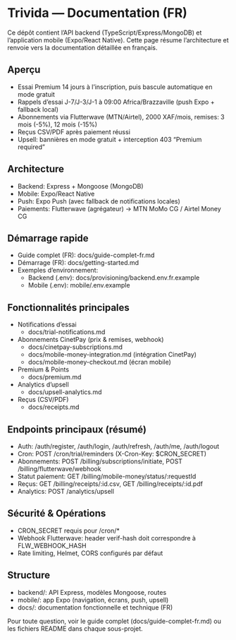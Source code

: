 # Trivida — Documentation (FR)

Ce dépôt contient l’API backend (TypeScript/Express/MongoDB) et l’application mobile (Expo/React Native). Cette page résume l’architecture et renvoie vers la documentation détaillée en français.

## Aperçu
- Essai Premium 14 jours à l’inscription, puis bascule automatique en mode gratuit
- Rappels d’essai J-7/J-3/J-1 à 09:00 Africa/Brazzaville (push Expo + fallback local)
- Abonnements via Flutterwave (MTN/Airtel), 2000 XAF/mois, remises: 3 mois (-5%), 12 mois (-15%)
- Reçus CSV/PDF après paiement réussi
- Upsell: bannières en mode gratuit + interception 403 “Premium required”

## Architecture
- Backend: Express + Mongoose (MongoDB)
- Mobile: Expo/React Native
- Push: Expo Push (avec fallback de notifications locales)
- Paiements: Flutterwave (agrégateur) → MTN MoMo CG / Airtel Money CG

## Démarrage rapide
- Guide complet (FR): docs/guide-complet-fr.md
- Démarrage (FR): docs/getting-started.md
- Exemples d’environnement:
  - Backend (.env): docs/provisioning/backend.env.fr.example
  - Mobile (.env): mobile/.env.example

## Fonctionnalités principales
- Notifications d’essai
  - docs/trial-notifications.md
- Abonnements CinetPay (prix & remises, webhook)
  - docs/cinetpay-subscriptions.md
  - docs/mobile-money-integration.md (intégration CinetPay)
  - docs/mobile-money-checkout.md (écran mobile)
- Premium & Points
  - docs/premium.md
- Analytics d’upsell
  - docs/upsell-analytics.md
- Reçus (CSV/PDF)
  - docs/receipts.md

## Endpoints principaux (résumé)
- Auth: /auth/register, /auth/login, /auth/refresh, /auth/me, /auth/logout
- Cron: POST /cron/trial/reminders (X-Cron-Key: $CRON_SECRET)
- Abonnements: POST /billing/subscriptions/initiate, POST /billing/flutterwave/webhook
- Statut paiement: GET /billing/mobile-money/status/:requestId
- Reçus: GET /billing/receipts/:id.csv, GET /billing/receipts/:id.pdf
- Analytics: POST /analytics/upsell

## Sécurité & Opérations
- CRON_SECRET requis pour /cron/*
- Webhook Flutterwave: header verif-hash doit correspondre à FLW_WEBHOOK_HASH
- Rate limiting, Helmet, CORS configurés par défaut

## Structure
- backend/: API Express, modèles Mongoose, routes
- mobile/: app Expo (navigation, écrans, push, upsell)
- docs/: documentation fonctionnelle et technique (FR)

Pour toute question, voir le guide complet (docs/guide-complet-fr.md) ou les fichiers README dans chaque sous-projet.
